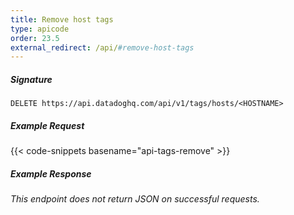 ```yaml
---
title: Remove host tags
type: apicode
order: 23.5
external_redirect: /api/#remove-host-tags
---
```


##### Signature
`DELETE https://api.datadoghq.com/api/v1/tags/hosts/<HOSTNAME>`
##### Example Request
{{< code-snippets basename="api-tags-remove" >}}
##### Example Response
*This endpoint does not return JSON on successful requests.*

